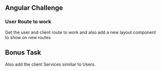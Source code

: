## Angular Challenge
### User Route to work
Get the user and client route to work and also add a new layout component to show on new routes


## Bonus Task
Also add the client Services similiar to Users.